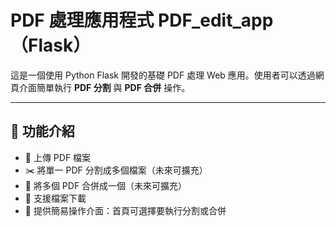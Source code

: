 # PDF 處理應用程式 PDF_edit_app（Flask）

這是一個使用 Python Flask 開發的基礎 PDF 處理 Web 應用。使用者可以透過網頁介面簡單執行 **PDF 分割** 與 **PDF 合併** 操作。

---

## 🚀 功能介紹

- 📂 上傳 PDF 檔案
- ✂️ 將單一 PDF 分割成多個檔案（未來可擴充）
- 🔗 將多個 PDF 合併成一個（未來可擴充）
- 📁 支援檔案下載
- 🧭 提供簡易操作介面：首頁可選擇要執行分割或合併
